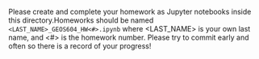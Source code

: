 Please create and complete your homework as Jupyter notebooks inside this directory.Homeworks should be named `<LAST_NAME>_GEOS604_HW<#>.ipynb` where <LAST\_NAME> is your own last name, and <#> is the homework number. Please try to commit early and often so there is a record of your progress!
